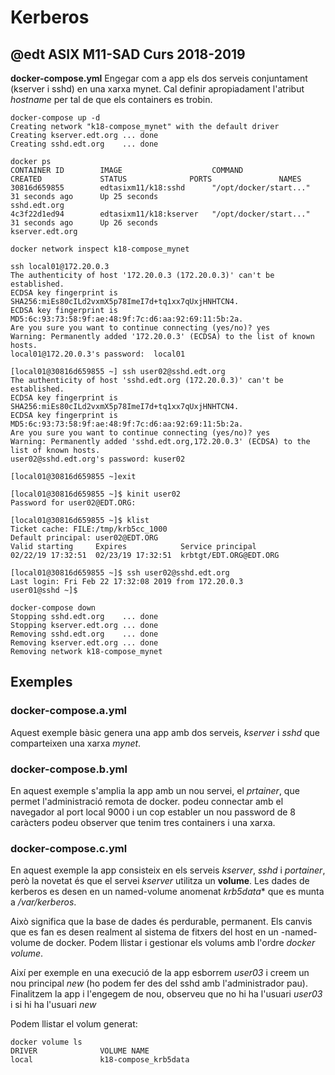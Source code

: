 # Kerberos
## @edt ASIX M11-SAD Curs 2018-2019

**docker-compose.yml**   Engegar com a app els dos serveis conjuntament (kserver i sshd) en una xarxa mynet. Cal
definir apropiadament l'atribut *hostname* per tal de que els containers es trobin.

 
```
docker-compose up -d
Creating network "k18-compose_mynet" with the default driver
Creating kserver.edt.org ... done
Creating sshd.edt.org    ... done

docker ps
CONTAINER ID        IMAGE                    COMMAND                  CREATED             STATUS              PORTS               NAMES
30816d659855        edtasixm11/k18:sshd      "/opt/docker/start..."   31 seconds ago      Up 25 seconds                           sshd.edt.org
4c3f22d1ed94        edtasixm11/k18:kserver   "/opt/docker/start..."   31 seconds ago      Up 26 seconds                           kserver.edt.org

docker network inspect k18-compose_mynet
```


```
ssh local01@172.20.0.3
The authenticity of host '172.20.0.3 (172.20.0.3)' can't be established.
ECDSA key fingerprint is SHA256:miEs80cILd2vxmX5p78ImeI7d+tq1xx7qUxjHNHTCN4.
ECDSA key fingerprint is MD5:6c:93:73:58:9f:ae:48:9f:7c:d6:aa:92:69:11:5b:2a.
Are you sure you want to continue connecting (yes/no)? yes
Warning: Permanently added '172.20.0.3' (ECDSA) to the list of known hosts.
local01@172.20.0.3's password:  local01

[local01@30816d659855 ~] ssh user02@sshd.edt.org
The authenticity of host 'sshd.edt.org (172.20.0.3)' can't be established.
ECDSA key fingerprint is SHA256:miEs80cILd2vxmX5p78ImeI7d+tq1xx7qUxjHNHTCN4.
ECDSA key fingerprint is MD5:6c:93:73:58:9f:ae:48:9f:7c:d6:aa:92:69:11:5b:2a.
Are you sure you want to continue connecting (yes/no)? yes
Warning: Permanently added 'sshd.edt.org,172.20.0.3' (ECDSA) to the list of known hosts.
user02@sshd.edt.org's password: kuser02

[local01@30816d659855 ~]exit 

[local01@30816d659855 ~]$ kinit user02
Password for user02@EDT.ORG: 

[local01@30816d659855 ~]$ klist 
Ticket cache: FILE:/tmp/krb5cc_1000
Default principal: user02@EDT.ORG
Valid starting     Expires            Service principal
02/22/19 17:32:51  02/23/19 17:32:51  krbtgt/EDT.ORG@EDT.ORG

[local01@30816d659855 ~]$ ssh user02@sshd.edt.org
Last login: Fri Feb 22 17:32:08 2019 from 172.20.0.3
user01@sshd ~]$
```

```
docker-compose down
Stopping sshd.edt.org    ... done
Stopping kserver.edt.org ... done
Removing sshd.edt.org    ... done
Removing kserver.edt.org ... done
Removing network k18-compose_mynet
```

## Exemples

### docker-compose.a.yml

Aquest exemple bàsic genera una app amb dos serveis, *kserver* i *sshd* que comparteixen una
xarxa *mynet*.

### docker-compose.b.yml

En aquest exemple s'amplia la app amb un nou servei, el *prtainer*, que permet l'administració
remota de docker. podeu connectar amb el navegador al port local 9000 i un cop establer un nou
password de 8 caràcters podeu observer que tenim tres containers i una xarxa.


### docker-compose.c.yml

En aquest exemple la app consisteix en els serveis *kserver*, *sshd* i *portainer*, però la 
novetat és que el servei *kserver* utilitza un **volume**. Les dades de kerberos es desen 
en un named-volume anomenat *krb5data** que es munta a */var/kerberos*.

Això significa que la base de dades és perdurable, permanent. Els canvis que es fan es desen 
realment al sistema de fitxers del host en un -named-volume de docker. Podem llistar i gestionar
els volums amb l'ordre *docker volume*.

Així per exemple en una execució de la app esborrem *user03* i creem un nou principal *new* 
(ho podem fer des del sshd amb l'administrador pau). Finalitzem la app i l'engegem de nou,
observeu que no hi ha l'usuari *user03* i si hi ha l'usuari *new*

Podem llistar el volum generat:
```
docker volume ls
DRIVER              VOLUME NAME
local               k18-compose_krb5data
```

